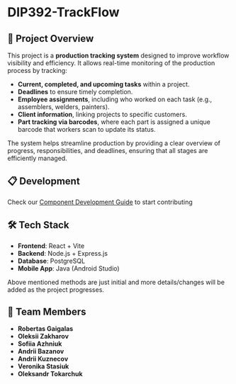 # **DIP392-TrackFlow**  

## 📌 Project Overview  
This project is a **production tracking system** designed to improve workflow visibility and efficiency. It allows real-time monitoring of the production process by tracking:  
- **Current, completed, and upcoming tasks** within a project.  
- **Deadlines** to ensure timely completion.  
- **Employee assignments**, including who worked on each task (e.g., assemblers, welders, painters).  
- **Client information**, linking projects to specific customers.  
- **Part tracking via barcodes**, where each part is assigned a unique barcode that workers scan to update its status.  

The system helps streamline production by providing a clear overview of progress, responsibilities, and deadlines, ensuring that all stages are efficiently managed.  

## 📋 Development
Check our [Component Development Guide](COLLABORATION.md) to start contributing

## 🛠 Tech Stack
- **Frontend**: React + Vite
- **Backend**: Node.js + Express.js
- **Database**: PostgreSQL
- **Mobile App**: Java (Android Studio)

Above mentioned methods are just initial and more details/changes will be added as the project progresses.

## 👥 Team Members  
- **Robertas Gaigalas**  
- **Oleksii Zakharov**  
- **Sofiia Azhniuk**  
- **Andrii Bazanov**  
- **Andrii Kuznecov**  
- **Veronika Stasiuk**  
- **Oleksandr Tokarchuk**  



